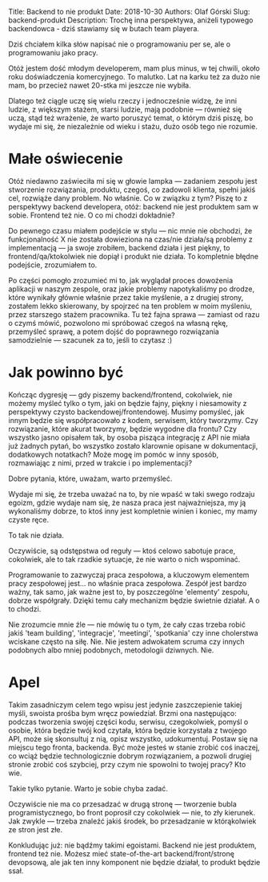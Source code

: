 Title: Backend to nie produkt
Date: 2018-10-30
Authors: Olaf Górski
Slug: backend-produkt
Description: Trochę inna perspektywa, aniżeli typowego backendowca - dziś stawiamy się w butach team playera.

Dziś chciałem kilka słów napisać nie o programowaniu per se, ale o programowaniu jako pracy.

Otóż jestem dość młodym developerem, mam plus minus, w tej chwili, około roku doświadczenia komercyjnego. To malutko. Lat na karku też za dużo nie mam, bo przecież nawet 20-stka mi jeszcze nie wybiła.

Dlatego też ciągle uczę się wielu rzeczy i jednocześnie widzę, że inni ludzie, z większym stażem, starsi ludzie, mają podobnie — również się uczą, stąd też wrażenie, że warto poruszyć temat, o którym dziś piszę, bo wydaje mi się, że niezależnie od wieku i stażu, dużo osób tego nie rozumie.

# Małe oświecenie

Otóż niedawno zaświeciła mi się w głowie lampka — zadaniem zespołu jest stworzenie rozwiązania, produktu, czegoś, co zadowoli klienta, spełni jakiś cel, rozwiąże dany problem. No właśnie. Co w związku z tym? Piszę to z perspektywy backend developera, otóż: backend nie jest produktem sam w sobie. Frontend też nie. O co mi chodzi dokładnie?

Do pewnego czasu miałem podejście w stylu — nic mnie nie obchodzi, że funkcjonalność X nie została dowieziona na czas/nie działa/są problemy z implementacją — ja swoje zrobiłem, backend działa i jest piękny, to frontend/qa/ktokolwiek nie dopiął i produkt nie działa. To kompletnie błędne podejście, zrozumiałem to.

Po części pomogło zrozumieć mi to, jak wyglądał proces dowożenia aplikacji w naszym zespole, oraz jakie problemy napotykaliśmy po drodze, które wynikały głównie właśnie przez takie myślenie, a z drugiej strony, zostałem lekko skierowany, by spojrzeć na ten problem w moim myśleniu, przez starszego stażem pracownika. Tu też fajna sprawa — zamiast od razu o czymś mówić, pozwolono mi spróbować czegoś na własną rękę, przemyśleć sprawę, a potem dojść do poprawnego rozwiązania samodzielnie — szacunek za to, jeśli to czytasz :)

# Jak powinno być

Kończąc dygresję — gdy piszemy backend/frontend, cokolwiek, nie możemy myśleć tylko o tym, jaki on będzie fajny, piękny i niesamowity z perspektywy czysto backendowej/frontendowej. Musimy pomyśleć, jak innym będzie się współpracowało z kodem, serwisem, który tworzymy. Czy rozwiązanie, które akurat tworzymy, będzie wygodne dla frontu? Czy wszystko jasno opisałem tak, by osoba pisząca integrację z API nie miała już żadnych pytań, bo wszystko zostało klarownie opisane w dokumentacji, dodatkowych notatkach? Może mogę im pomóc w inny sposób, rozmawiając z nimi, przed w trakcie i po implementacji?

Dobre pytania, które, uważam, warto przemyśleć.

Wydaje mi się, że trzeba uważać na to, by nie wpaść w taki swego rodzaju egoizm, gdzie wydaje nam się, że nasza praca jest najważniejsza, my ją wykonaliśmy dobrze, to ktoś inny jest kompletnie winien i koniec, my mamy czyste ręce.

To tak nie działa.

Oczywiście, są odstępstwa od reguły — ktoś celowo sabotuje prace, cokolwiek, ale to tak rzadkie sytuacje, że nie warto o nich wspominać.

Programowanie to zazwyczaj praca zespołowa, a kluczowym elementem pracy zespołowej jest... no właśnie praca zespołowa. Zespół jest bardzo ważny, tak samo, jak ważne jest to, by poszczególne 'elementy' zespołu, dobrze współgrały. Dzięki temu cały mechanizm będzie świetnie działał. A o to chodzi.

Nie zrozumcie mnie źle — nie mówię tu o tym, że cały czas trzeba robić jakiś 'team building', 'integracje', 'meetingi', 'spotkania' czy inne cholerstwa wciskane często na siłę. Nie. Nie jestem adwokatem scruma czy innych podobnych albo mniej podobnych, metodologii dziwnych. Nie.

# Apel

Takim zasadniczym celem tego wpisu jest jedynie zaszczepienie takiej myśli, swoista prośba bym wręcz powiedział. Brzmi ona następująco: podczas tworzenia swojej części kodu, serwisu, czegokolwiek, pomyśl o osobie, która będzie twój kod czytała, która będzie korzystała z twojego API, może się skonsultuj z nią, opisz wszystko, udokumentuj. Postaw się na miejscu tego fronta, backenda. Być może jesteś w stanie zrobić coś inaczej, co wciąż będzie technologicznie dobrym rozwiązaniem, a pozwoli drugiej stronie zrobić coś szybciej, przy czym nie spowolni to twojej pracy? Kto wie.

Takie tylko pytanie. Warto je sobie chyba zadać.

Oczywiście nie ma co przesadzać w drugą stronę — tworzenie bubla programistycznego, bo front poprosił czy cokolwiek — nie, to zły kierunek. Jak zwykle — trzeba znaleźć jakiś środek, bo przesadzanie w którąkolwiek ze stron jest złe.

Konkludując już: nie bądźmy takimi egoistami. Backend nie jest produktem, frontend też nie. Możesz mieć state-of-the-art backend/front/stronę devopsową, ale jak ten inny komponent nie będzie działał, to produkt będzie ssał.
